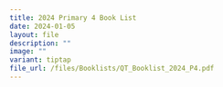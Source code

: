 ```yaml
---
title: 2024 Primary 4 Book List
date: 2024-01-05
layout: file
description: ""
image: ""
variant: tiptap
file_url: /files/Booklists/QT_Booklist_2024_P4.pdf
---
```

